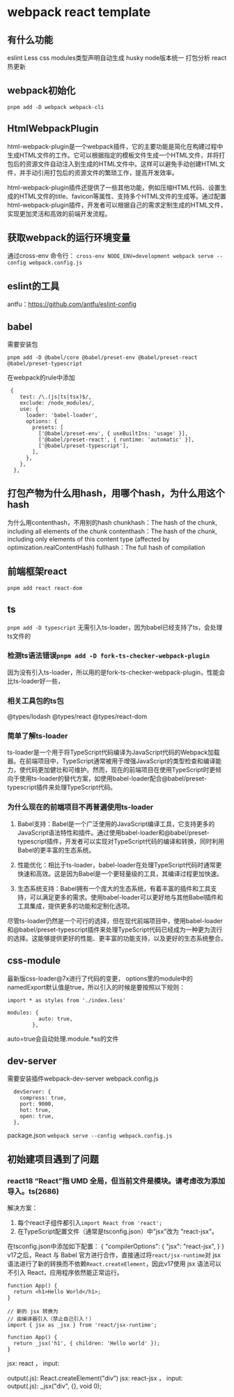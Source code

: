 # webpack react template

## 有什么功能

eslint
Less
css modules类型声明自动生成
husky
node版本统一
打包分析
react热更新

## webpack初始化

```
pnpm add -D webpack webpack-cli
```

## HtmlWebpackPlugin

html-webpack-plugin是一个webpack插件，它的主要功能是简化在构建过程中生成HTML文件的工作。它可以根据指定的模板文件生成一个HTML文件，并将打包后的资源文件自动注入到生成的HTML文件中。这样可以避免手动创建HTML文件，并手动引用打包后的资源文件的繁琐工作，提高开发效率。

html-webpack-plugin插件还提供了一些其他功能，例如压缩HTML代码、设置生成的HTML文件的title、favicon等属性、支持多个HTML文件的生成等。通过配置html-webpack-plugin插件，开发者可以根据自己的需求定制生成的HTML文件，实现更加灵活和高效的前端开发流程。

## 获取webpack的运行环境变量

通过cross-env
命令行： `cross-env NODE_ENV=development webpack serve --config webpack.config.js`

## eslint的工具

antfu：<https://github.com/antfu/eslint-config>

## babel

需要安装包

```
pnpm add -D @babel/core @babel/preset-env @babel/preset-react @babel/preset-typescript
```

在webpack的rule中添加

```JS
 {
    test: /\.(js|ts|tsx)$/,
    exclude: /node_modules/,
    use: {
      loader: 'babel-loader',
      options: {
        presets: [
          ['@babel/preset-env', { useBuiltIns: 'usage' }],
          ['@babel/preset-react', { runtime: 'automatic' }],
          ['@babel/preset-typescript'],
        ],
      },
    },
  },
```

## 打包产物为什么用hash，用哪个hash，为什么用这个hash

为什么用contenthash，不用别的hash
chunkhash：The hash of the chunk, including all elements of the chunk
contenthash：The hash of the chunk, including only elements of this content type (affected by optimization.realContentHash)
fullhash：The full hash of compilation

## 前端框架react

`pnpm add react react-dom`

## ts

`pnpm add -D typescript`
无需引入ts-loader，因为babel已经支持了ts，会处理ts文件的

### 检测ts语法错误`pnpm add -D fork-ts-checker-webpack-plugin`

因为没有引入ts-loader，所以用的是fork-ts-checker-webpack-plugin，性能会比ts-loader好一些，

### 相关工具包的ts包

@types/lodash
@types/react
@types/react-dom

### 简单了解ts-loader

ts-loader是一个用于将TypeScript代码编译为JavaScript代码的Webpack加载器。在前端项目中，TypeScript通常被用于增强JavaScript的类型检查和编译能力，使代码更加健壮和可维护。然而，现在的前端项目在使用TypeScript时更倾向于使用ts-loader的替代方案，如使用babel-loader配合@babel/preset-typescript插件来处理TypeScript代码。

### 为什么现在的前端项目不再普遍使用ts-loader

1. Babel支持：Babel是一个广泛使用的JavaScript编译工具，它支持更多的JavaScript语法特性和插件。通过使用babel-loader和@babel/preset-typescript插件，开发者可以实现对TypeScript代码的编译和转换，同时利用Babel的更丰富的生态系统。

2. 性能优化：相比于ts-loader，babel-loader在处理TypeScript代码时通常更快速和高效。这是因为Babel是一个更轻量级的工具，其编译过程更加快速。

3. 生态系统支持：Babel拥有一个庞大的生态系统，有着丰富的插件和工具支持，可以满足更多的需求。使用babel-loader可以更好地与其他Babel插件和工具集成，提供更多的功能和定制化选项。

尽管ts-loader仍然是一个可行的选择，但在现代前端项目中，使用babel-loader和@babel/preset-typescript插件来处理TypeScript代码已经成为一种更为流行的选择。这能够提供更好的性能、更丰富的功能支持，以及更好的生态系统整合。

## css-module

最新版css-loader@7x进行了代码的变更，
options里的module中的namedExport默认值是true，所以引入的时候是要按照以下规则：

```JS
import * as styles from './index.less'
```

```
modules: {
          auto: true,
        },
```

auto=true会自动处理.module.*ss的文件

## dev-server

需要安装插件webpack-dev-server
webpack.config.js

```JS
  devServer: {
    compress: true,
    port: 9000,
    hot: true,
    open: true,
  },
```

package.json
`webpack serve --config webpack.config.js`

## 初始建项目遇到了问题

### react18 “React”指 UMD 全局，但当前文件是模块。请考虑改为添加导入。ts(2686)

解决方案：

1. 每个react子组件都引入`import React from 'react';`
2. 在TypeScript配置文件（通常是tsconfig.json）中"jsx"改为 "react-jsx"。

在tsconfig.json中添加如下配置：
{
  "compilerOptions": {
    "jsx": "react-jsx",
  }
}
v17之后，React 与 Babel 官方进行合作，直接通过将`react/jsx-runtime`对 jsx 语法进行了新的转换而不依赖`React.createElement`，因此v17使用 jsx 语法可以不引入 React，应用程序依然能正常运行。

```
function App() {
  return <h1>Hello World</h1>;
}

// 新的 jsx 转换为
// 由编译器引入（禁止自己引入！）
import { jsx as _jsx } from 'react/jsx-runtime';

function App() {
  return _jsx('h1', { children: 'Hello world' });
}

```

jsx: react ， input:<div> output(.js): React.createElement("div")
jsx: react-jsx ， input:<div> output(.js): _jsx("div", {}, void 0);
